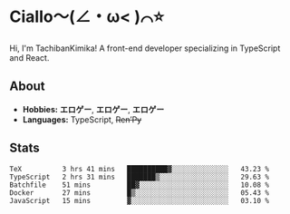 # Ciallo～(∠・ω< )⌒⭐️

Hi, I'm TachibanKimika! A front-end developer specializing in TypeScript and React.

## About
- **Hobbies:** **エロゲー**, **エロゲー**, **エロゲー**
- **Languages:** TypeScript, ~~Ren’Py~~

## Stats
<!--START_SECTION:waka-->

```text
TeX          3 hrs 41 mins   ██████████▓░░░░░░░░░░░░░░   43.23 %
TypeScript   2 hrs 31 mins   ███████▒░░░░░░░░░░░░░░░░░   29.63 %
Batchfile    51 mins         ██▓░░░░░░░░░░░░░░░░░░░░░░   10.08 %
Docker       27 mins         █▒░░░░░░░░░░░░░░░░░░░░░░░   05.43 %
JavaScript   15 mins         ▓░░░░░░░░░░░░░░░░░░░░░░░░   03.10 %
```

<!--END_SECTION:waka-->

<!-- ![Metrics](https://metrics.lecoq.io/TachibanaKimika?template=classic&base.activity=0&base.community=0&base.repositories=0&languages=1&isocalendar=1&isocalendar.duration=half-year&languages.limit=8&languages.sections=most-used&languages.colors=github&languages.threshold=0%25&languages.indepth=false&languages.recent.load=300&languages.recent.days=14&config.timezone=Asia%2FShanghai)
 -->
